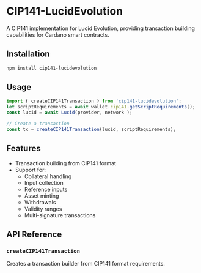 # CIP141-LucidEvolution

A CIP141 implementation for Lucid Evolution, providing transaction building capabilities for Cardano smart contracts.

## Installation

```bash
npm install cip141-lucidevolution
```

## Usage

```typescript
import { createCIP141Transaction } from 'cip141-lucidevolution';
let scriptRequirements = await wallet.cip141.getScriptRequirements();
const lucid = await Lucid(provider, network );

// Create a transaction
const tx = createCIP141Transaction(lucid, scriptRequirements);
```



## Features

- Transaction building from CIP141 format
- Support for:
  - Collateral handling
  - Input collection
  - Reference inputs
  - Asset minting
  - Withdrawals
  - Validity ranges
  - Multi-signature transactions

## API Reference

### `createCIP141Transaction`

Creates a transaction builder from CIP141 format requirements.
